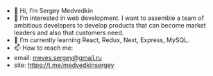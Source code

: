 - 👋 Hi, I’m Sergey Medvedkin
- 👀 I’m interested in web development. I want to assemble a team of ambitious developers to develop products that can become market leaders and also that customers need.
- 🌱 I’m currently learning React, Redux, Next, Express, MySQL.
- 📫 How to reach me: 
- email: meves.sergey@gmail.ru 
- site: https://t.me/medvedkinsergey 

<!---
meves/meves is a ✨ special ✨ repository because its `README.md` (this file) appears on your GitHub profile.
You can click the Preview link to take a look at your changes.
--->
